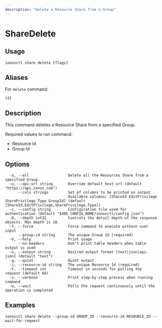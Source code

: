 ```yaml
---
description: "Delete a Resource Share from a Group"
---
```


# ShareDelete

## Usage

```text
ionosctl share delete [flags]
```

## Aliases

For `delete` command:

```text
[d]
```

## Description

This command deletes a Resource Share from a specified Group.

Required values to run command:

* Resource Id
* Group Id

## Options

```text
  -a, --all                  Delete all the Resources Share from a specified Group.
  -u, --api-url string       Override default host url (default "https://api.ionos.com")
      --cols strings         Set of columns to be printed on output 
                             Available columns: [ShareId EditPrivilege SharePrivilege Type GroupId] (default [ShareId,EditPrivilege,SharePrivilege,Type])
  -c, --config string        Configuration file used for authentication (default "$XDG_CONFIG_HOME/ionosctl/config.json")
  -D, --depth int32          Controls the detail depth of the response objects. Max depth is 10.
  -f, --force                Force command to execute without user input
      --group-id string      The unique Group Id (required)
  -h, --help                 Print usage
      --no-headers           Don't print table headers when table output is used
  -o, --output string        Desired output format [text|json|api-json] (default "text")
  -q, --quiet                Quiet output
  -i, --resource-id string   The unique Resource Id (required)
  -t, --timeout int          Timeout in seconds for polling the request (default 60)
  -v, --verbose              Print step-by-step process when running command
  -w, --wait                 Polls the request continuously until the operation is completed
```

## Examples

```text
ionosctl share delete --group-id GROUP_ID --resource-id RESOURCE_ID --wait-for-request
```

